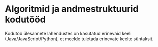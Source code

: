 # Algoritmid ja andmestruktuurid kodutööd

Kodutöö ülesannete lahendustes on kasutatud erinevaid keeli (Java/JavaScript/Python), et meelde tuletada erinevate keelte süntaksit.
